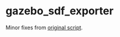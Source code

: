 # gazebo_sdf_exporter

Minor fixes from [original script](https://github.com/gazebosim/gz-sim/blob/gz-sim9/examples/scripts/blender/sdf_exporter.py).
